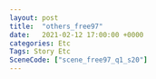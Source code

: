 ```yaml
---
layout: post
title:  "others_free97"
date:   2021-02-12 17:00:00 +0000
categories: Etc
Tags: Story Etc
SceneCode: ["scene_free97_q1_s20"]
---
```

